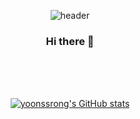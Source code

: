 <div align="center">

![header](https://capsule-render.vercel.app/api?type=waving&color=auto&height=250&section=header&text=Welcome&animation=fadeIn&fontSize=70&theme=onedark&fontAlign=65&fontAlignY=45&desc=Yoonssrong's%20Github%20Profile&descAlign=70)


### Hi there 👋
<br>
<br>
<br>

[![yoonssrong's GitHub stats](https://github-readme-stats.vercel.app/api?username=yoonssrong&theme=onedark&show_icons=true)](https://github.com/yoonssrong/github-readme-stats)

</div>

<!--
**yoonssrong/yoonssrong** is a ✨ _special_ ✨ repository because its `README.md` (this file) appears on your GitHub profile.

Here are some ideas to get you started:

- 🔭 I’m currently working on ...
- 🌱 I’m currently learning ...
- 👯 I’m looking to collaborate on ...
- 🤔 I’m looking for help with ...
- 💬 Ask me about ...
- 📫 How to reach me: ...
- 😄 Pronouns: ...
- ⚡ Fun fact: ...
-->
